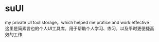 # suUI
my private UI tool storage，which helped me pratice and work effective <br/>
这里是简素言也的个人UI工具库，用于帮助个人学习、练习，以及平时更便捷高效的工作
